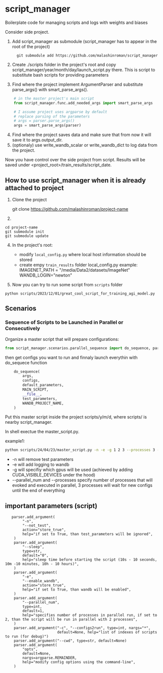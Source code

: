 # script_manager
Boilerplate code for managing scripts and logs with weights and biases

Consider side project.
1. Add script_manager as submodule (script_manager has to appear in the root of the project)

         git submodule add https://github.com/malashinroman/script_manager
2. Create ./scripts folder in the project's root and copy script_manager/year/month/day/launch_script.py there. This is script to substitute bash scripts for providing parameters
3. Find where the project implement ArgumentParser and substitute parse_args() with smart_parse_args().
```python
    # in the master project's main script
    from script_manager.func.add_needed_args import smart_parse_args

    # I assume project uses argparse by default
    # replace parsing of the parameters
    # args = parser.parse_args()
    args = smart_parse_args(parser)

```
4. Find where the project saves data and make sure that from now it will save it to args.output_dir.
5. (optionaly) use write_wandb_scalar or write_wandb_dict to log data from the project.

Now you have control over the side project from script.
Results will be saved under <project_root>/train_results/script_date.


## How to use script_manager when it is already attached to project
1. Clone the project

   git clone [](https://github.com/malashinroman/)https://github.com/malashinroman/project-name
   
2.
  ```
  cd project-name
  git submodule init
  git submodule update
  ```
4. In the project's root:
   - modify `local_config.py` where local host information should be stored
   - create empy `train_results` folder
local_config.py example:
IMAGENET_PATH = "/media/Data2/datasets/ImageNet"
WANDB_LOGIN="newton"

5. Now you can try to run some script from `scripts` folder

`python scripts/2023/12/01/great_cool_script_for_training_agi_model.py`


## Scenarios

### Sequence of Scripts to be Launched in Parallel or Consecutively

Organize a master script that will prepare configurations:
```python
from script_manager.scenarios.parallel_sequence import do_sequence, parse_args
```

then get configs you want to run and finnaly launch everythin with do_sequece function

```python
    do_sequence(
        args,
        configs,
        default_parameters,
        MAIN_SCRIPT,
        __file__,
        test_parameters,
        WANDB_PROJECT_NAME,
    )
```
Put this master script inside the project scripts/y/m/d, where scripts/ is nearby script_manager. 

In shell exectue the master_script.py.

example1:
```bash
python scripts/24/04/23/master_script.py -n -e -g 1 2 3 --processes 3 --parallel_num 3 
```
- -n will remove test parameters
- -e will add logging to wandb
- -g will specifiy which gpus will be used (achieved by adding CUDA_VISIBLE_DEVICES under the hood)
- --parallel_num and --processes specify number of processes that will evoked and executed in parallel, 3 processes will wait for new configs until the end of everything 



## important parameters (script)

```
   parser.add_argument(
        "-n",
        "--not_test",
        action="store_true",
        help="if set to True, than test_parameters will be ignored",
    )
    parser.add_argument(
        "--sleep",
        type=str,
        default="0",
        help="sleep time before starting the script (10s - 10 seconds, 10m -10 minutes, 10h - 10 hours)",
    )
    parser.add_argument(
        "-e",
        "--enable_wandb",
        action="store_true",
        help="if set to True, than wandb will be enabled",
    )
    parser.add_argument(
        "--parallel_num",
        type=int,
        default=1,
        help="specifies number of processes in parallel run, if set to 2, than the script will be run in parallel with 2 processes",
    )
    parser.add_argument("-c", "--configs2run", type=int, nargs="*",
                        default=None, help="list of indexes of scripts to run (for debug)")
    parser.add_argument("--cwd", type=str, default=None)
    parser.add_argument(
        "opts",
        default=None,
        nargs=argparse.REMAINDER,
        help="modify config options using the command-line",
    )
```


